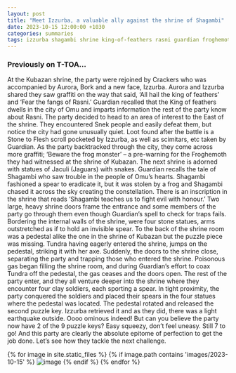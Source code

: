 ```yaml
---
layout: post
title: "Meet Izzurba, a valuable ally against the shrine of Shagambi"
date: 2023-10-15 12:00:00 +1030
categories: summaries
tags: izzurba shagambi shrine king-of-feathers rasni guardian froghemoth jaculi kubazan puzzle-key tundra 
---
```

### Previously on T-TOA…
At the Kubazan shrine, the party were rejoined by Crackers who was accompanied by Aurora, Bork and a new face, Izzurba. Aurora and Izzurba shared they saw graffiti on the way that said, ‘All hail the king of feathers’ and ‘Fear the fangs of Rasni.’ Guardian recalled that the King of feathers dwells in the city of Omu and imparts information the rest of the party know about Rasni. The party decided to head to an area of interest to the East of the shrine. They encountered Snek people and easily defeat them, but notice the city had gone unusually quiet. Loot found after the battle is a Stone to Flesh scroll pocketed by Izzurba, as well as scimitars, etc taken by Guardian. As the party backtracked through the city, they come across more graffiti; ‘Beware the frog monster’ – a pre-warning for the Froghemoth they had witnessed at the shrine of Kubazan. The next shrine is adorned with statues of Jaculi (Jaguars) with snakes. Guardian recalls the tale of Shagambi who saw trouble in the people of Omu’s hearts. Shagambi fashioned a spear to eradicate it, but it was stolen by a frog and Shagambi chased it across the sky creating the constellation. There is an inscription in the shrine that reads ‘Shagambi teaches us to fight evil with honour.’ Two large, heavy shrine doors frame the entrance and some members of the party go through them even though Guardian’s spell to check for traps fails. Bordering the internal walls of the shrine, were four stone statues, arms outstretched as if to hold an invisible spear. To the back of the shrine room was a pedestal alike the one in the shrine of Kubazan but the puzzle piece was missing. Tundra having eagerly entered the shrine, jumps on the pedestal, striking it with her axe. Suddenly, the doors to the shrine close, separating the party and trapping those who entered the shrine. Poisonous gas began filling the shrine room, and during Guardian’s effort to coax Tundra off the pedestal, the gas ceases and the doors open. The rest of the party enter, and they all venture deeper into the shrine where they encounter four clay soldiers, each sporting a spear. In tight proximity, the party conquered the soldiers and placed their spears in the four statues where the pedestal was located. The pedestal rotated and released the second puzzle key. Izzurba retrieved it and as they did, there was a light earthquake outside. Oooo ominous indeed! But can you believe the party now have 2 of the 9 puzzle keys? Easy squeezy, don’t feel uneasy. Still 7 to go! And this party are clearly the absolute epitome of perfection to get the job done. Let’s see how they tackle the next challenge.

{% for image in site.static_files %}
{% if image.path contains 'images/2023-10-15' %}
<img src="{{image.path}}" alt="image" />
{% endif %}
{% endfor %}
